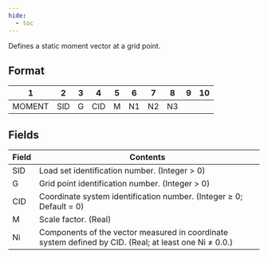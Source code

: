 ```yaml
---
hide:
  - toc
---
```

Defines a static moment vector at a grid point.

## Format
| 1        | 2        | 3        | 4        | 5        | 6        | 7        | 8        | 9        | 10       | 
| -------- | -------- | -------- | -------- | -------- | -------- | -------- | -------- | -------- | -------- | 
| MOMENT   | SID      | G        | CID      | M        | N1       | N2       | N3       |          |          |

## Fields
| Field      | Contents |
| ---------- | -------- |
| SID | Load set identification number. (Integer > 0) |
| G   | Grid point identification number. (Integer > 0) |
| CID | Coordinate system identification number. (Integer ≥ 0; Default = 0)  |
| M   | Scale factor. (Real)  |
| Ni  | Components of the vector measured in coordinate system defined by CID. (Real; at least one Ni ≠ 0.0.)  |